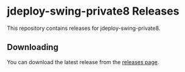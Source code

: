 # jdeploy-swing-private8 Releases

This repository contains releases for jdeploy-swing-private8.

## Downloading

You can download the latest release from the [releases page](releases).
